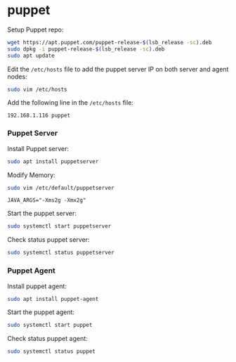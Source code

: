 # puppet

Setup Puppet repo:
```bash
wget https://apt.puppet.com/puppet-release-$(lsb_release -sc).deb
sudo dpkg -i puppet-release-$(lsb_release -sc).deb
sudo apt update
```

Edit the `/etc/hosts` file to add the puppet server IP on both server and agent nodes:
```bash
sudo vim /etc/hosts
```

Add the following line in the `/etc/hosts` file:
```
192.168.1.116 puppet
```


### Puppet Server

Install Puppet server:
```bash
sudo apt install puppetserver
```

Modify Memory:
```bash
sudo vim /etc/default/puppetserver
```
```
JAVA_ARGS="-Xms2g -Xmx2g"
```

Start the puppet server:
```bash
sudo systemctl start puppetserver
```

Check status puppet server:
```bash
sudo systemctl status puppetserver
```

### Puppet Agent

Install puppet agent:
```bash
sudo apt install puppet-agent
```

Start the puppet agent:
```bash
sudo systemctl start puppet
```

Check status puppet agent:
```bash
sudo systemctl status puppet
```

